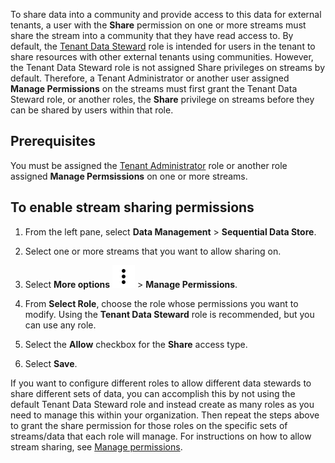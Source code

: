 To share data into a community and provide access to this data for external tenants, a user with the **Share** permission on one or more streams must share the stream into a community that they have read access to. By default, the [Tenant Data Steward](xref:ccRoles#tenant-roles) role is intended for users in the tenant to share resources with other external tenants using communities. However, the Tenant Data Steward role is not assigned Share privileges on streams by default. Therefore, a Tenant Administrator or another user assigned **Manage Permissions** on the streams must first grant the Tenant Data Steward role, or another roles, the **Share** privilege on streams before they can be shared by users within that role. 

## Prerequisites

You must be assigned the [Tenant Administrator](xref:ccRoles#tenant-roles) role or another role assigned **Manage Permsissions** on one or more streams.

## To enable stream sharing permissions

1. From the left pane, select **Data Management** > **Sequential Data Store**.

1. Select one or more streams that you want to allow sharing on.

1. Select **More options** ![More options icon](../../_icons/dots-vertical.svg) > **Manage Permissions**.

1. From **Select Role**, choose the role whose permissions you want to modify. Using the **Tenant Data Steward** role is recommended, but you can use any role.

1. Select the **Allow** checkbox for the **Share** access type.

1. Select **Save**.

If you want to configure different roles to allow different data stewards to share different sets of data, you can accomplish this by not using the default Tenant Data Steward role and instead create as many roles as you need to manage this within your organization. Then repeat the steps above to grant the share permission for those roles on the specific sets of streams/data that each role will manage. For instructions on how to allow stream sharing, see [Manage permissions](xref:manage-streams#manage-permissions).